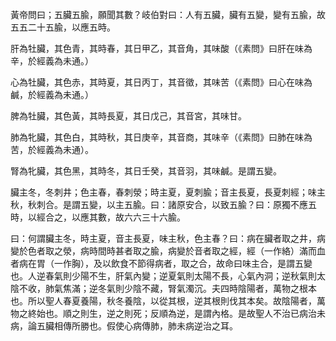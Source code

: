 黃帝問曰；五臟五腧，願聞其數？岐伯對曰：人有五臟，臟有五變，變有五腧，故五五二十五腧，以應五時。

肝為牡臟，其色青，其時春，其日甲乙，其音角，其味酸（《素問》曰肝在味為辛，於經義為未通。）

心為牡臟，其色赤，其時夏，其日丙丁，其音徵，其味苦（《素問》曰心在味為鹹，於經義為未通。）

脾為牡臟，其色黃，其時長夏，其日戊己，其音宮，其味甘。

肺為牝臟，其色白，其時秋，其日庚辛，其音商，其味辛（《素問》曰肺在味為苦，於經義為未通）。

腎為牝臟，其色黑，其時冬，其日壬癸，其音羽，其味鹹。是謂五變。

臟主冬，冬刺井；色主春，春刺滎；時主夏，夏刺腧；音主長夏，長夏刺經；味主秋，秋刺合。是謂五變，以主五腧。曰：諸原安合，以致五腧？曰：原獨不應五時，以經合之，以應其數，故六六三十六腧。

曰：何謂臟主冬，時主夏，音主長夏，味主秋，色主春？曰：病在臟者取之井，病變於色者取之滎，病時間時甚者取之腧，病變於音者取之經，經（一作絡）滿而血者病在胃（一作胸），及以飲食不節得病者，取之合，故命曰味主合，是謂五變也。人逆春氣則少陽不生，肝氣內變；逆夏氣則太陽不長，心氣內洞；逆秋氣則太陰不收，肺氣焦滿；逆冬氣則少陰不藏，腎氣濁沉。夫四時陰陽者，萬物之根本也。所以聖人春夏養陽，秋冬養陰，以從其根，逆其根則伐其本矣。故陰陽者，萬物之終始也。順之則生，逆之則死；反順為逆，是謂內格。是故聖人不治已病治未病，論五臟相傳所勝也。假使心病傳肺，肺未病逆治之耳。